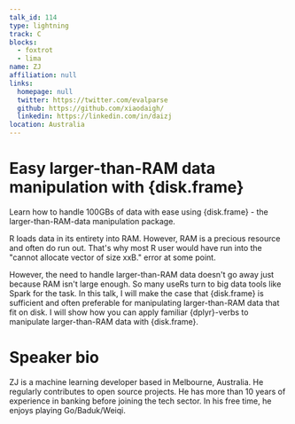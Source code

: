 ```yaml
---
talk_id: 114
type: lightning
track: C
blocks:
  - foxtrot
  - lima
name: ZJ
affiliation: null
links:
  homepage: null
  twitter: https://twitter.com/evalparse
  github: https://github.com/xiaodaigh/
  linkedin: https://linkedin.com/in/daizj
location: Australia
---
```


# Easy larger-than-RAM data manipulation with {disk.frame}

Learn how to handle 100GBs of data with ease using {disk.frame} - the larger-than-RAM-data manipulation package.

R loads data in its entirety into RAM. However, RAM is a precious resource and often do run out. That's why most R user would have run into the "cannot allocate vector of size xxB." error at some point.

However, the need to handle larger-than-RAM data doesn't go away just because RAM isn't large enough. So many useRs turn to big data tools like Spark for the task. In this talk, I will make the case that {disk.frame} is sufficient and often preferable for manipulating larger-than-RAM data that fit on disk. I will show how you can apply familiar {dplyr}-verbs to manipulate larger-than-RAM data with {disk.frame}.

# Speaker bio

ZJ is a machine learning developer based in Melbourne, Australia. He regularly contributes to open source projects. He has more than 10 years of experience in banking before joining the tech sector. In his free time, he enjoys playing Go/Baduk/Weiqi.
